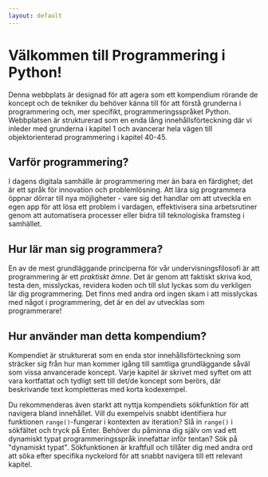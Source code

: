 ```yaml
---
layout: default
---
```


# Välkommen till Programmering i Python!
Denna webbplats är designad för att agera som ett kompendium rörande de koncept och de tekniker du behöver känna till för att förstå grunderna i programmering och, mer specifikt, programmeringsspråket Python. Webbplatsen är strukturerad som en enda lång innehållsförteckning där vi inleder med grunderna i kapitel 1 och avancerar hela vägen till objektorienterad programmering i kapitel 40-45.

## Varför programmering?
I dagens digitala samhälle är programmering mer än bara en färdighet; det är ett språk för innovation och problemlösning. Att lära sig programmera öppnar dörrar till nya möjligheter - vare sig det handlar om att utveckla en egen app för att lösa ett problem i vardagen, effektivisera sina arbetsrutiner genom att automatisera processer eller bidra till teknologiska framsteg i samhället.

## Hur lär man sig programmera?
En av de mest grundläggande principerna för vår undervisningsfilosofi är att programmering är ett _praktiskt ämne_. Det är genom att faktiskt skriva kod, testa den, misslyckas, revidera koden och till slut lyckas som du verkligen lär dig programmering. Det finns med andra ord ingen skam i att misslyckas med något i programmering, det är en del av utvecklas som programmerare!

## Hur använder man detta kompendium?
Kompendiet är strukturerat som en enda stor innehållsförteckning som sträcker sig från hur man kommer igång till samtliga grundläggande såväl som vissa anvancerade koncept. Varje kapitel är skrivet med syftet om att vara kortfattat och tydligt sett till det/de koncept som berörs, där beskrivande text kompletteras med korta kodexempel.

Du rekommenderas även starkt att nyttja kompendiets sökfunktion för att navigera bland innehållet. Vill du exempelvis snabbt identifiera hur funktionen `range()`-fungerar i kontexten av iteration? Slå in `range()` i sökfältet och tryck på Enter. Behöver du påminna dig själv om vad ett dynamiskt typat programmeringsspråk innefattar inför tentan? Sök på "dynamiskt typat". Sökfunktionen är kraftfull och tillåter dig med andra ord att söka efter specifika nyckelord för att snabbt navigera till ett relevant kapitel.